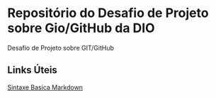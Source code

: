 # Repositório do Desafio de Projeto sobre Gio/GitHub da DIO
Desafio de Projeto sobre GIT/GitHub

## Links Úteis
[Sintaxe Basica Markdown](https://markdownguide.org/basic-syntax/)
